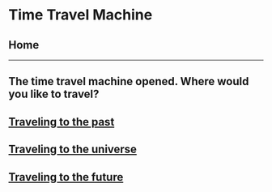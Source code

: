 # Time Travel Machine
## Home 
---
## The time travel machine opened. Where would you like to travel?
## [Traveling to the past](past/year.md) 
## [Traveling to the universe](universe/year.md)
## [Traveling to the future](future/year.md)
